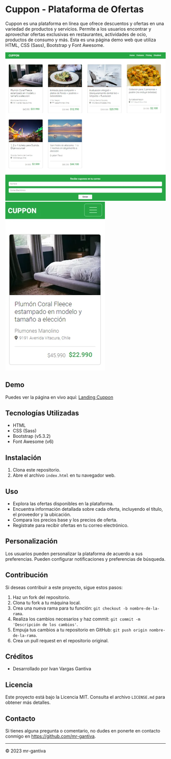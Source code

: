 # Cuppon - Plataforma de Ofertas

Cuppon es una plataforma en línea que ofrece descuentos y ofertas en una variedad de productos y servicios. Permite a los usuarios encontrar y aprovechar ofertas exclusivas en restaurantes, actividades de ocio, productos de consumo y más. Esta es una página demo web que utiliza HTML, CSS (Sass), Bootstrap y Font Awesome.

![Vista Desktop](./assets/img/landing_cuppon.webp)
![Vista Mobile](./assets/img/landing_cuppon_mobile.webp)

## Demo
Puedes ver la página en vivo aquí: [Landing Cuppon](https://github.com/mr-gantiva/landing_cuppon/)

## Tecnologías Utilizadas

- HTML
- CSS (Sass)
- Bootstrap (v5.3.2)
- Font Awesome (v6)

## Instalación

1. Clona este repositorio.
2. Abre el archivo `index.html` en tu navegador web.

## Uso

- Explora las ofertas disponibles en la plataforma.
- Encuentra información detallada sobre cada oferta, incluyendo el título, el proveedor y la ubicación.
- Compara los precios base y los precios de oferta.
- Regístrate para recibir ofertas en tu correo electrónico.

## Personalización

Los usuarios pueden personalizar la plataforma de acuerdo a sus preferencias. Pueden configurar notificaciones y preferencias de búsqueda.

## Contribución

Si deseas contribuir a este proyecto, sigue estos pasos:

1. Haz un fork del repositorio.
2. Clona tu fork a tu máquina local.
3. Crea una nueva rama para tu función: `git checkout -b nombre-de-la-rama`.
4. Realiza los cambios necesarios y haz commit: `git commit -m 'Descripción de los cambios'`.
5. Empuja tus cambios a tu repositorio en GitHub: `git push origin nombre-de-la-rama`.
6. Crea un pull request en el repositorio original.

## Créditos

- Desarrollado por Ivan Vargas Gantiva

## Licencia

Este proyecto está bajo la Licencia MIT. Consulta el archivo `LICENSE.md` para obtener más detalles.

## Contacto

Si tienes alguna pregunta o comentario, no dudes en ponerte en contacto conmigo en https://github.com/mr-gantiva.

---

© 2023 mr-gantiva
